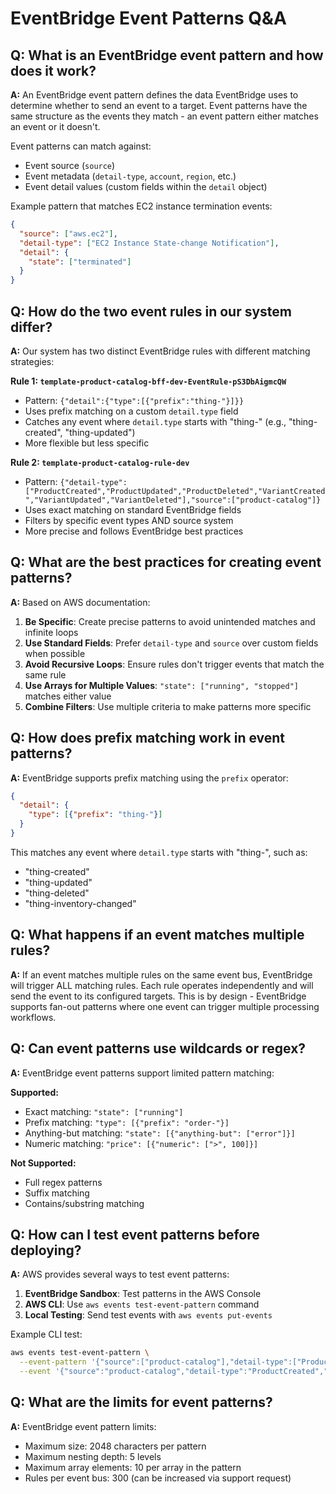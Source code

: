 # EventBridge Event Patterns Q&A

## Q: What is an EventBridge event pattern and how does it work?

**A:** An EventBridge event pattern defines the data EventBridge uses to determine whether to send an event to a target. Event patterns have the same structure as the events they match - an event pattern either matches an event or it doesn't.

Event patterns can match against:
- Event source (`source`)
- Event metadata (`detail-type`, `account`, `region`, etc.)
- Event detail values (custom fields within the `detail` object)

Example pattern that matches EC2 instance termination events:
```json
{
  "source": ["aws.ec2"],
  "detail-type": ["EC2 Instance State-change Notification"],
  "detail": {
    "state": ["terminated"]
  }
}
```

## Q: How do the two event rules in our system differ?

**A:** Our system has two distinct EventBridge rules with different matching strategies:

**Rule 1: `template-product-catalog-bff-dev-EventRule-pS3DbAigmcQW`**
- Pattern: `{"detail":{"type":[{"prefix":"thing-"}]}}`
- Uses prefix matching on a custom `detail.type` field
- Catches any event where `detail.type` starts with "thing-" (e.g., "thing-created", "thing-updated")
- More flexible but less specific

**Rule 2: `template-product-catalog-rule-dev`**
- Pattern: `{"detail-type":["ProductCreated","ProductUpdated","ProductDeleted","VariantCreated","VariantUpdated","VariantDeleted"],"source":["product-catalog"]}`
- Uses exact matching on standard EventBridge fields
- Filters by specific event types AND source system
- More precise and follows EventBridge best practices

## Q: What are the best practices for creating event patterns?

**A:** Based on AWS documentation:

1. **Be Specific**: Create precise patterns to avoid unintended matches and infinite loops
2. **Use Standard Fields**: Prefer `detail-type` and `source` over custom fields when possible
3. **Avoid Recursive Loops**: Ensure rules don't trigger events that match the same rule
4. **Use Arrays for Multiple Values**: `"state": ["running", "stopped"]` matches either value
5. **Combine Filters**: Use multiple criteria to make patterns more specific

## Q: How does prefix matching work in event patterns?

**A:** EventBridge supports prefix matching using the `prefix` operator:

```json
{
  "detail": {
    "type": [{"prefix": "thing-"}]
  }
}
```

This matches any event where `detail.type` starts with "thing-", such as:
- "thing-created"
- "thing-updated" 
- "thing-deleted"
- "thing-inventory-changed"

## Q: What happens if an event matches multiple rules?

**A:** If an event matches multiple rules on the same event bus, EventBridge will trigger ALL matching rules. Each rule operates independently and will send the event to its configured targets. This is by design - EventBridge supports fan-out patterns where one event can trigger multiple processing workflows.

## Q: Can event patterns use wildcards or regex?

**A:** EventBridge event patterns support limited pattern matching:

**Supported:**
- Exact matching: `"state": ["running"]`
- Prefix matching: `"type": [{"prefix": "order-"}]`
- Anything-but matching: `"state": [{"anything-but": ["error"]}]`
- Numeric matching: `"price": [{"numeric": [">", 100]}]`

**Not Supported:**
- Full regex patterns
- Suffix matching
- Contains/substring matching

## Q: How can I test event patterns before deploying?

**A:** AWS provides several ways to test event patterns:

1. **EventBridge Sandbox**: Test patterns in the AWS Console
2. **AWS CLI**: Use `aws events test-event-pattern` command
3. **Local Testing**: Send test events with `aws events put-events`

Example CLI test:
```bash
aws events test-event-pattern \
  --event-pattern '{"source":["product-catalog"],"detail-type":["ProductCreated"]}' \
  --event '{"source":"product-catalog","detail-type":"ProductCreated","detail":{"id":"123"}}'
```

## Q: What are the limits for event patterns?

**A:** EventBridge event pattern limits:
- Maximum size: 2048 characters per pattern
- Maximum nesting depth: 5 levels
- Maximum array elements: 10 per array in the pattern
- Rules per event bus: 300 (can be increased via support request)
